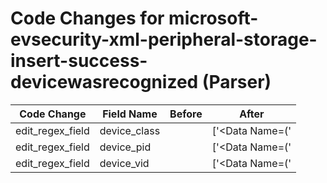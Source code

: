 # Code Changes for microsoft-evsecurity-xml-peripheral-storage-insert-success-devicewasrecognized (Parser)

| Code Change | Field Name | Before | After |
|-------------|------------|--------|-------|
| edit_regex_field | device_class |  | ['<Data Name=(\'|")ClassName(\'|")>({device_class}[^<]+)<', 'Class Name:\s+({device_class}[^:]+?)\s+(Vendor IDs:|Hardware IDs:)'] |
| edit_regex_field | device_pid |  | ['<Data Name=(\'|")DeviceId(\'|")>.+?VEN_({device_vid}[^&]+)&(amp;)?DEV_({device_pid}[^\\&]+)'] |
| edit_regex_field | device_vid |  | ['<Data Name=(\'|")DeviceId(\'|")>.+?VEN_({device_vid}[^&]+)&(amp;)?DEV_({device_pid}[^\\&]+)'] |